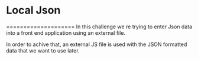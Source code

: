 # Local Json 
====================
In this challenge we re trying to enter Json data into a front end application 
using an external file. 

In order to achive that, an external JS file is used with the JSON formatted data
that we want to use later. 